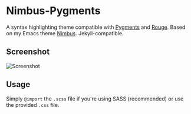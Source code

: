 # Nimbus-Pygments

A syntax highlighting theme compatible with [Pygments](http://pygments.org/) and [Rouge](http://rouge.jneen.net/). Based on my Emacs theme [Nimbus](https://github.com/mrcnski/nimbus-theme/). Jekyll-compatible.

## Screenshot

![Screenshot](screenshot.png)

## Usage

Simply `@import` the `.scss` file if you're using SASS (recommended) or use the provided `.css` file.
